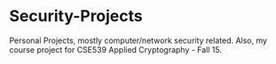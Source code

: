 # Security-Projects
Personal Projects, mostly computer/network security related. 
Also, my course project for CSE539 Applied Cryptography - Fall 15.
